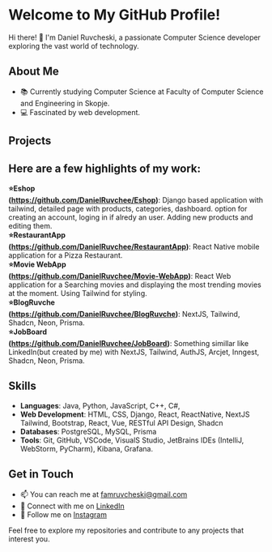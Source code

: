 # Welcome to My GitHub Profile!

Hi there! 👋 I'm Daniel Ruvcheski, a passionate Computer Science developer exploring the vast world of technology. 

## About Me

- 📚 Currently studying Computer Science at Faculty of Computer Science and Engineering in Skopje.
- 💻 Fascinated by web development.

## Projects

## Here are a few highlights of my work:<br>
**⭐️Eshop**<br>
  **(https://github.com/DanielRuvchee/Eshop)**: Django based application with tailwind, detailed page with products, categories, dashboard.
  option for creating an account, loging in if alredy an user. Adding new products and editing them.
  <br>
**⭐️RestaurantApp**<br>
  **(https://github.com/DanielRuvchee/RestaurantApp)**: React Native mobile application for a Pizza Restaurant.
  <br>
**⭐️Movie WebApp**<br>
  **(https://github.com/DanielRuvchee/Movie-WebApp)**: React Web application for a Searching movies and displaying the most trending movies at the moment. Using Tailwind for styling.
  <br>
**⭐️BlogRuvche**<br>
  **(https://github.com/DanielRuvchee/BlogRuvche)**: NextJS, Tailwind, Shadcn, Neon, Prisma.
  <br>
**⭐️JobBoard**<br>
  **(https://github.com/DanielRuvchee/JobBoard)**: Something simillar like LinkedIn(but created by me) with NextJS, Tailwind, AuthJS, Arcjet, Inngest, Shadcn, Neon, Prisma.




  

## Skills

- **Languages**: Java, Python, JavaScript, C++, C#,
- **Web Development**: HTML, CSS, Django, React, ReactNative, NextJS Tailwind, Bootstrap, React, Vue, RESTful API Design, Shadcn
- **Databases**: PostgreSQL, MySQL, Prisma
- **Tools**: Git, GitHub, VSCode, VisualS Studio, JetBrains IDEs (IntelliJ, WebStorm, PyCharm), Kibana, Grafana.

## Get in Touch

- 📫 You can reach me at famruvcheski@gmail.com
- 💼 Connect with me on [LinkedIn](www.linkedin.com/in/daniel-ruvcheski-5031a6237)
- 📸 Follow me on [Instagram](https://www.instagram.com/danielruvchee/)

Feel free to explore my repositories and contribute to any projects that interest you. 
